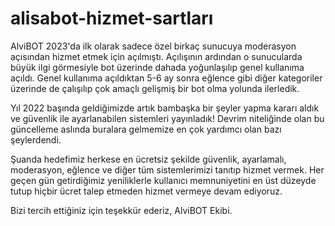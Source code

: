 # alisabot-hizmet-sartları

AlviBOT 2023'da ilk olarak sadece özel birkaç sunucuya moderasyon açısından hizmet etmek için açılmıştı. Açılışının ardından o sunucularda büyük ilgi görmesiyle bot üzerinde dahada yoğunlaşılıp genel kullanıma açıldı. Genel kullanıma açıldıktan 5-6 ay sonra eğlence gibi diğer kategoriler üzerinde de çalışılıp çok amaçlı gelişmiş bir bot olma yolunda ilerledik.

Yıl 2022 başında geldiğimizde artık bambaşka bir şeyler yapma kararı aldık ve güvenlik ile ayarlanabilen sistemleri yayınladık! Devrim niteliğinde olan bu güncelleme aslında buralara gelmemize en çok yardımcı olan bazı şeylerdendi.

Şuanda hedefimiz herkese en ücretsiz şekilde güvenlik, ayarlamalı, moderasyon, eğlence ve diğer tüm sistemlerimizi tanıtıp hizmet vermek. Her geçen gün getirdiğimiz yeniliklerle kullanıcı memnuniyetini en üst düzeyde tutup hiçbir ücret talep etmeden hizmet vermeye devam ediyoruz.

Bizi tercih ettiğiniz için teşekkür ederiz,
AlviBOT Ekibi.

